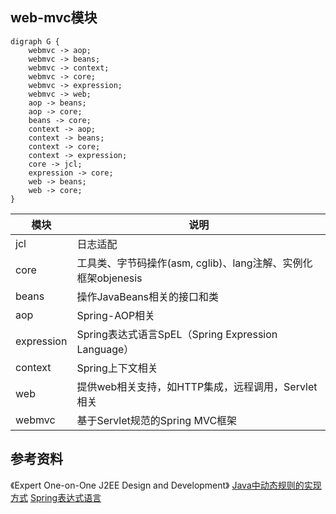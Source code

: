 ## web-mvc模块
```graphviz
digraph G {
    webmvc -> aop;
    webmvc -> beans;
    webmvc -> context;
    webmvc -> core;
    webmvc -> expression;
    webmvc -> web;
    aop -> beans;
    aop -> core;
    beans -> core;
    context -> aop;
    context -> beans;
    context -> core;
    context -> expression;
    core -> jcl;
    expression -> core;
    web -> beans;
    web -> core;
}
```

| 模块 | 说明 |
| ---- | ---- |
| jcl | 日志适配 |
| core | 工具类、字节码操作(asm, cglib)、lang注解、实例化框架objenesis |
| beans | 操作JavaBeans相关的接口和类 |
| aop | Spring-AOP相关 |
| expression | Spring表达式语言SpEL（Spring Expression Language） |
| context | Spring上下文相关 |
| web | 提供web相关支持，如HTTP集成，远程调用，Servlet相关
| webmvc | 基于Servlet规范的Spring MVC框架 |

## 参考资料
《Expert One-on-One J2EE Design and Development》
[Java中动态规则的实现方式](https://zhuanlan.zhihu.com/p/256299423)
[Spring表达式语言](http://ifeve.com/spring-6-spel/)